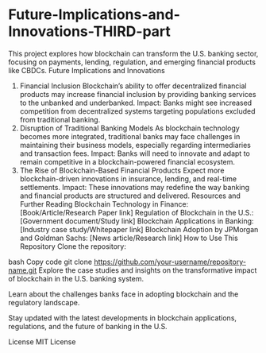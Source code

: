 # Future-Implications-and-Innovations-THIRD-part
This project explores how blockchain can transform the U.S. banking sector, focusing on payments, lending, regulation, and emerging financial products like CBDCs.
Future Implications and Innovations
1. Financial Inclusion
Blockchain’s ability to offer decentralized financial products may increase financial inclusion by providing banking services to the unbanked and underbanked.
Impact: Banks might see increased competition from decentralized systems targeting populations excluded from traditional banking.
2. Disruption of Traditional Banking Models
As blockchain technology becomes more integrated, traditional banks may face challenges in maintaining their business models, especially regarding intermediaries and transaction fees.
Impact: Banks will need to innovate and adapt to remain competitive in a blockchain-powered financial ecosystem.
3. The Rise of Blockchain-Based Financial Products
Expect more blockchain-driven innovations in insurance, lending, and real-time settlements.
Impact: These innovations may redefine the way banking and financial products are structured and delivered.
Resources and Further Reading
Blockchain Technology in Finance: [Book/Article/Research Paper link]
Regulation of Blockchain in the U.S.: [Government document/Study link]
Blockchain Applications in Banking: [Industry case study/Whitepaper link]
Blockchain Adoption by JPMorgan and Goldman Sachs: [News article/Research link]
How to Use This Repository
Clone the repository:

bash
Copy code
git clone https://github.com/your-username/repository-name.git
Explore the case studies and insights on the transformative impact of blockchain in the U.S. banking system.

Learn about the challenges banks face in adopting blockchain and the regulatory landscape.

Stay updated with the latest developments in blockchain applications, regulations, and the future of banking in the U.S.

License
MIT License

 
